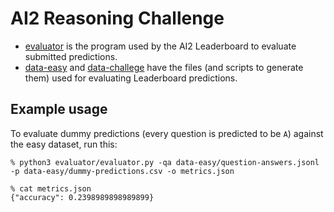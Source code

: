 # AI2 Reasoning Challenge

* [evaluator](evaluator/) is the program used by the AI2 Leaderboard to evaluate submitted predictions.
* [data-easy](data-easy/) and [data-challege](data-challenge/) have the files (and scripts to generate them) used for evaluating Leaderboard predictions.

## Example usage

To evaluate dummy predictions (every question is predicted to be `A`) against the easy dataset, run this:

```
% python3 evaluator/evaluator.py -qa data-easy/question-answers.jsonl -p data-easy/dummy-predictions.csv -o metrics.json 

% cat metrics.json
{"accuracy": 0.2398989898989899}
```
